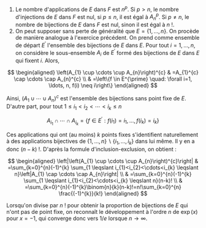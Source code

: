 
1. Le nombre d'applications de $E$ dans $F$ est $n^{p}$. Si $p>n$, le nombre d'injections de $E$ dans $F$ est nul, si $p \leqslant n$, il est égal à $A_{n}^{p}$. Si $p \neq n$, le nombre de bijections de $E$ dans $F$ est nul, sinon il est égal à $n$ !.
2. On peut supposer sans perte de généralité que $E=\{1, \ldots, n\}$. On procède de manière analogue à l'exercice précédent. On prend comme ensemble de départ $E^{\prime}$ l'ensemble des bijections de $E$ dans $E$. Pour tout $i=1, \ldots, n$, on considère le sous-ensemble $A_{i}$ de $E^{\prime}$ formé des bijections de $E$ dans $E$ qui fixent $i$. Alors,

$$
\begin{aligned}
\left(A_{1} \cup \cdots \cup A_{n}\right)^{c} & =A_{1}^{c} \cap \cdots \cap A_{n}^{c} \\
& =\left\{f \in E^{\prime} \quad: \forall i=1, \ldots, n, f(i) \neq i\right\}
\end{aligned}
$$

Ainsi, $\left(A_{1} \cup \cdots \cup A_{n}\right)^{c}$ est l'ensemble des bijections sans point fixe de $E$. D'autre part, pour tout $1 \leqslant i_{1}<i_{2}<\cdots<i_{k} \leqslant n$

$$
A_{i_{1}} \cap \cdots \cap A_{i_{k}}=\left\{f \in E^{\prime}: f\left(i_{1}\right)=i_{1}, \ldots, f\left(i_{k}\right)=i_{k}\right\}
$$

Ces applications qui ont (au moins) $k$ points fixes s'identifient naturellement à des applications bijectives de $\{1, \ldots, n\} \backslash\left\{i_{1}, \ldots, i_{k}\right\}$ dans lui même. Il y en a donc $(n-k)$ !. D'après la formule d'inclusion-exclusion, on obtient :

$$
\begin{aligned}
\left|\left(A_{1} \cup \cdots \cup A_{n}\right)^{c}\right| & =\sum_{k=0}^{n}(-1)^{k} \sum_{1 \leqslant i_{1}<i_{2}<\cdots<i_{k} \leqslant n}\left|A_{1} \cap \cdots \cap A_{n}\right| \\
& =\sum_{k=0}^{n}(-1)^{k} \sum_{1 \leqslant i_{1}<i_{2}<\cdots<i_{k} \leqslant n}(n-k)! \\
& =\sum_{k=0}^{n}(-1)^{k}\binom{n}{k}(n-k)!=n!\sum_{k=0}^{n} \frac{(-1)^{k}}{k!}
\end{aligned}
$$

Lorsqu'on divise par $n$ ! pour obtenir la proportion de bijections de $E$ qui n'ont pas de point fixe, on reconnaît le développement à l'ordre $n$ de $\exp (x)$ pour $x=-1$, qui converge donc vers $1 / e$ lorsque $n \rightarrow \infty$.